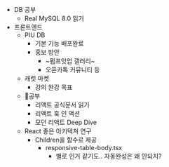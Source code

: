 
- DB 공부
	- Real MySQL 8.0 읽기
- 프론트엔드
	- PIU DB
		- 기본 기능 배포완료
		- 홍보 방안
			- ~펌프잇업 갤러리~
			- 오픈카톡 커뮤니티 등
	- 캐럿 마켓
		- 강의 완강 목표
	- 공부
		- 리액트 공식문서 읽기
		- 리액트 훅 인 액션
		- 모던 리액트 Deep Dive
	- React 좋은 아키텍쳐 연구
		- Children을 함수로 제공
			- responsive-table-body.tsx
				- 별로 인거 같기도.. 자동완성은 왜 안되지?